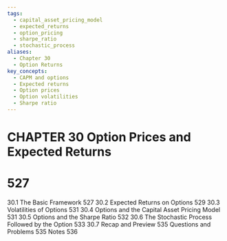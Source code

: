 ```yaml
---
tags:
  - capital_asset_pricing_model
  - expected_returns
  - option_pricing
  - sharpe_ratio
  - stochastic_process
aliases:
  - Chapter 30
  - Option Returns
key_concepts:
  - CAPM and options
  - Expected returns
  - Option prices
  - Option volatilities
  - Sharpe ratio
---
```


# CHAPTER 30 Option Prices and Expected Returns

# 527

30.1 The Basic Framework 527
30.2 Expected Returns on Options 529
30.3 Volatilities of Options 531
30.4 Options and the Capital Asset Pricing Model 531
30.5 Options and the Sharpe Ratio 532
30.6 The Stochastic Process Followed by the Option 533
30.7 Recap and Preview 535
Questions and Problems 535
Notes 536
